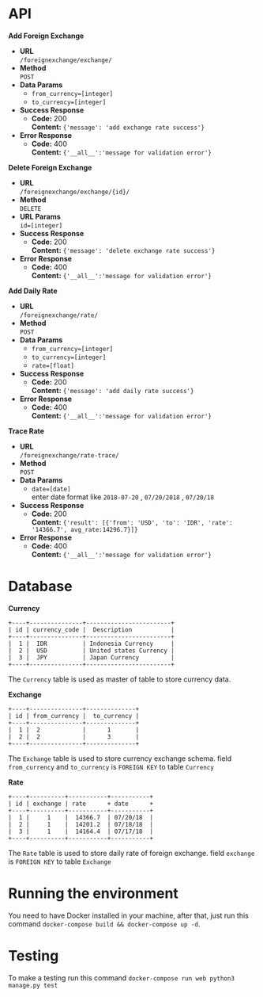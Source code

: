 # API

**Add Foreign Exchange**
* **URL** <br/>
    `/foreignexchange/exchange/`
* **Method** <br/>
    `POST`
* **Data Params** <br/>
    * `from_currency=[integer]`
    * `to_currency=[integer]`
* **Success Response**
    * **Code:** 200 <br/>
      **Content:** `{'message': 'add exchange rate success'}`
* **Error Response**
    * **Code:** 400 <br/>
      **Content:** `{'__all__':'message for validation error'}`

**Delete Foreign Exchange**
* **URL** <br/>
    `/foreignexchange/exchange/{id}/`
* **Method** <br/>
    `DELETE`
* **URL Params** <br/>
    `id=[integer]`
* **Success Response** <br/>
    * **Code:** 200 <br/>
      **Content:** `{'message': 'delete exchange rate success'}`
* **Error Response** <br/>
    * **Code:** 400 <br/>
      **Content:** `{'__all__':'message for validation error'}`

**Add Daily Rate**
* **URL** <br/>
    `/foreignexchange/rate/`
* **Method** <br/>
    `POST`
* **Data Params** <br/>
    * `from_currency=[integer]`
    * `to_currency=[integer]`
    * `rate=[float]`
* **Success Response** <br/>
    * **Code:** 200 <br/>
      **Content:** `{'message': 'add daily rate success'}`
* **Error Response** <br/>
    * **Code:** 400 <br/>
      **Content:** `{'__all__':'message for validation error'}`

**Trace Rate**
* **URL** <br/>
    `/foreignexchange/rate-trace/`
* **Method** <br/>
    `POST`
* **Data Params** <br/>
    * `date=[date]` <br/>
    enter date format like `2018-07-20` , `07/20/2018` , `07/20/18`
* **Success Response** <br/>
    * **Code:** 200 <br/>
      **Content:** `{'result': [{'from': 'USD', 'to': 'IDR', 'rate': '14366.7', avg_rate:14296.7}]}`
* **Error Response** <br/>
    * **Code:** 400 <br/>
      **Content:** `{'__all__':'message for validation error'}`

# Database

**Currency**

```
+----+---------------+------------------------+
| id | currency_code |  Description           |
+----+---------------+------------------------+
|  1 |  IDR          | Indonesia Currency     |
|  2 |  USD          | United states Currency |
|  3 |  JPY          | Japan Currency         |
+----+---------------+------------------------+
```
The `Currency` table is used as master of table to store currency data.

**Exchange**
```
+----+---------------+--------------+
| id | from_currency |  to_currency |
+----+---------------+--------------+
|  1 |  2            |      1       |
|  2 |  2            |      3       |
+----+---------------+--------------+
```
The `Exchange` table is used to store currency exchange schema.
field `from_currency` and `to_currency` is `FOREIGN KEY` to table `Currency`

**Rate**
```
+----+----------+-----------+-----------+
| id | exchange | rate      + date      +
+----+----------+-----------+-----------+
|  1 |     1    |  14366.7  | 07/20/18  |
|  2 |     1    |  14201.2  | 07/18/18  |
|  3 |     1    |  14164.4  | 07/17/18  |
+----+----------+-----------+-----------+
```
The `Rate` table is used to store daily rate of foreign exchange.
field `exchange` is `FOREIGN KEY` to table `Exchange`


# Running the environment

You need to have Docker installed in your machine, after that, just run this command `docker-compose build && docker-compose up -d`.


# Testing

To make a testing run this command `docker-compose run web python3 manage.py test`
